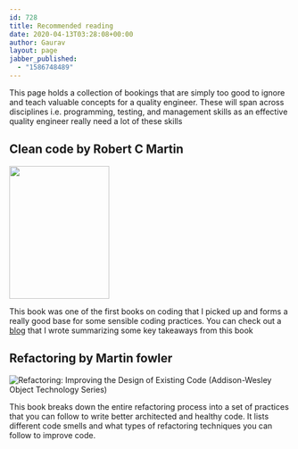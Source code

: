 ```yaml
---
id: 728
title: Recommended reading
date: 2020-04-13T03:28:08+00:00
author: Gaurav
layout: page
jabber_published:
  - "1586748489"
---
```


This page holds a collection of bookings that are simply too good to ignore and teach valuable
concepts for a quality engineer. These will span across disciplines i.e. programming, testing, and
management skills as an effective quality engineer really need a lot of these skills

## Clean code by Robert C Martin

<img loading="lazy" class=" alignleft" src="https://i0.wp.com/images-na.ssl-images-amazon.com/images/I/41jEbK-jG%2BL._SX374_BO1,204,203,200_.jpg?resize=179%2C238&#038;ssl=1" width="179" height="238" data-recalc-dims="1" />

This book was one of the first books on coding that I picked up and forms a really good base for
some sensible coding practices. You can check out a
[blog](https://automationhacks.io/2018/11/25/basics-of-writing-clean-code/) that I wrote summarizing
some key takeaways from this book

## Refactoring by Martin fowler

<img class=" alignleft" src="https://i2.wp.com/m.media-amazon.com/images/I/51ttgxwzArL._AC_UY218_ML3_.jpg?w=750&#038;ssl=1" alt="Refactoring: Improving the Design of Existing Code (Addison-Wesley Object Technology Series)" data-recalc-dims="1" />

This book breaks down the entire refactoring process into a set of practices that you can follow to
write better architected and healthy code. It lists different code smells and what types of
refactoring techniques you can follow to improve code.

